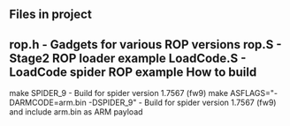 Files in project
-----
rop.h - Gadgets for various ROP versions
rop.S - Stage2 ROP loader example
LoadCode.S - LoadCode spider ROP example
How to build
-----
make SPIDER_9 - Build for spider version 1.7567 (fw9)
make ASFLAGS="-DARMCODE=arm.bin -DSPIDER_9" - Build for spider version 1.7567 (fw9) and include arm.bin as ARM payload
